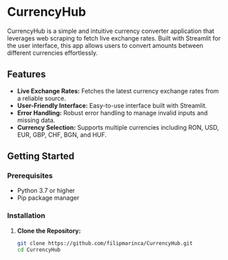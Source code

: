 # CurrencyHub

CurrencyHub is a simple and intuitive currency converter application that leverages web scraping to fetch live exchange rates. Built with Streamlit for the user interface, this app allows users to convert amounts between different currencies effortlessly.

## Features

- **Live Exchange Rates:** Fetches the latest currency exchange rates from a reliable source.
- **User-Friendly Interface:** Easy-to-use interface built with Streamlit.
- **Error Handling:** Robust error handling to manage invalid inputs and missing data.
- **Currency Selection:** Supports multiple currencies including RON, USD, EUR, GBP, CHF, BGN, and HUF.

## Getting Started

### Prerequisites

- Python 3.7 or higher
- Pip package manager

### Installation

1. **Clone the Repository:**
   ```bash
   git clone https://github.com/filipmarinca/CurrencyHub.git
   cd CurrencyHub
